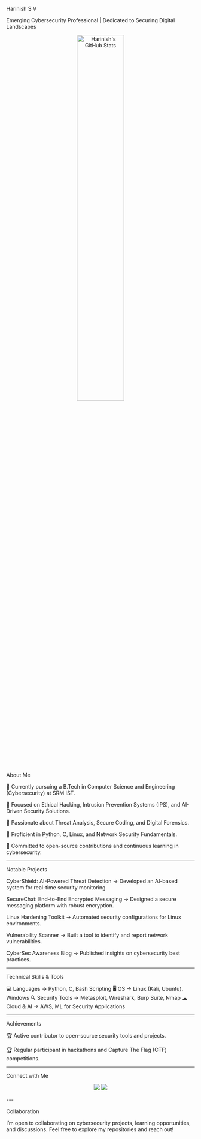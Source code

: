 Harinish S V

Emerging Cybersecurity Professional | Dedicated to Securing Digital Landscapes

<p align="center">
  <img src="https://github-readme-stats.vercel.app/api?username=harinish45&show_icons=true&theme=radical" alt="Harinish's GitHub Stats" width="50%">
</p>About Me

🔹 Currently pursuing a B.Tech in Computer Science and Engineering (Cybersecurity) at SRM IST.

🔹 Focused on Ethical Hacking, Intrusion Prevention Systems (IPS), and AI-Driven Security Solutions.

🔹 Passionate about Threat Analysis, Secure Coding, and Digital Forensics.

🔹 Proficient in Python, C, Linux, and Network Security Fundamentals.

🔹 Committed to open-source contributions and continuous learning in cybersecurity.



---

Notable Projects

CyberShield: AI-Powered Threat Detection → Developed an AI-based system for real-time security monitoring.

SecureChat: End-to-End Encrypted Messaging → Designed a secure messaging platform with robust encryption.

Linux Hardening Toolkit → Automated security configurations for Linux environments.

Vulnerability Scanner → Built a tool to identify and report network vulnerabilities.

CyberSec Awareness Blog → Published insights on cybersecurity best practices.



---

Technical Skills & Tools

💻 Languages → Python, C, Bash Scripting
🖥️ OS → Linux (Kali, Ubuntu), Windows
🔍 Security Tools → Metasploit, Wireshark, Burp Suite, Nmap
☁ Cloud & AI → AWS, ML for Security Applications


---

Achievements

🏆 Active contributor to open-source security tools and projects.

🏆 Regular participant in hackathons and Capture The Flag (CTF) competitions.



---

Connect with Me

<p align="center">
  <a href="https://github.com/harinish45"><img src="https://img.shields.io/badge/GitHub-000?style=for-the-badge&logo=github"></a>
  <a href="https://www.linkedin.com/in/harinish-s-v-1893652ab"><img src="https://img.shields.io/badge/LinkedIn-0077B5?style=for-the-badge&logo=linkedin"></a>
</p>
---

Collaboration

I’m open to collaborating on cybersecurity projects, learning opportunities, and discussions. Feel free to explore my repositories and reach out!

